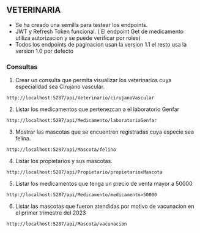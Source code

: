 ## VETERINARIA  

- Se ha creado una semilla para testear los endpoints.
- JWT y Refresh Token funcional. ( El endpoint Get de medicamento utiliza autorizacion y se puede verificar por roles)
- Todos los endpoints de paginacion usan la version 1.1 el resto usa la version 1.0 por defecto

### Consultas

1. Crear un consulta que permita visualizar los veterinarios cuya especialidad sea Cirujano vascular.

```
http://localhost:5287/api/Veterinario/cirujanoVascular
```
2. Listar los medicamentos que pertenezcan a el laboratorio Genfar

```
http://localhost:5287/api/Medicamento/laboratorioGenfar
```

3. Mostrar las mascotas que se encuentren registradas cuya especie sea felina.

```
http://localhost:5287/api/Mascota/felino
```

4. Listar los propietarios y sus mascotas.

```
http://localhost:5287/api/Propietario/propietarioxMascota
```

5. Listar los medicamentos que tenga un precio de venta mayor a 50000

```
http://localhost:5287/api/Medicamento/medicamento>50000
```

6. Listar las mascotas que fueron atendidas por motivo de vacunacion en el primer trimestre del 2023

```
http://localhost:5287/api/Mascota/vacunacion
```


